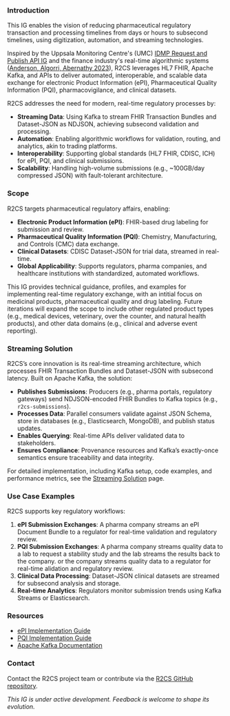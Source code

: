 ### Introduction

This IG enables the vision of reducing pharmaceutical regulatory transaction and processing timelines from days or hours to subsecond timelines, using digitization, automation, and streaming technologies.

Inspired by the Uppsala Monitoring Centre's (UMC) [IDMP Request and Publish API IG](https://build.fhir.org/ig/Uppsala-Monitoring-Centre/WHO-UMC-IDMP-Service/index.html) and the finance industry's real-time algorithmic systems ([Anderson, Algorri, Abernathy 2023](https://pubmed.ncbi.nlm.nih.gov/37619807/)), R2CS leverages HL7 FHIR, Apache Kafka, and APIs to deliver automated, interoperable, and scalable data exchange for electronic Product Information (ePI), Pharmaceutical Quality Information (PQI), pharmacovigilance, and clinical datasets.

R2CS addresses the need for modern, real-time regulatory processes by:
- **Streaming Data**: Using Kafka to stream FHIR Transaction Bundles and Dataset-JSON as NDJSON, achieving subsecond validation and processing.
- **Automation**: Enabling algorithmic workflows for validation, routing, and analytics, akin to trading platforms.
- **Interoperability**: Supporting global standards (HL7 FHIR, CDISC, ICH) for ePI, PQI, and clinical submissions.
- **Scalability**: Handling high-volume submissions (e.g., ~100GB/day compressed JSON) with fault-tolerant architecture.

### Scope

R2CS targets pharmaceutical regulatory affairs, enabling:
- **Electronic Product Information (ePI)**: FHIR-based drug labeling for submission and review.
- **Pharmaceutical Quality Information (PQI)**: Chemistry, Manufacturing, and Controls (CMC) data exchange.
- **Clinical Datasets**: CDISC Dataset-JSON for trial data, streamed in real-time.
- **Global Applicability**: Supports regulators, pharma companies, and healthcare institutions with standardized, automated workflows.

This IG provides technical guidance, profiles, and examples for implementing real-time regulatory exchange, with an intitial focus on medicinal products, pharmaceutical quality and drug labeling. Future iterations will expand the scope to include other regulated product types (e.g., medical devices, veterinary, over the counter, and natural health products), and other data domains (e.g., clinical and adverse event reporting).

### Streaming Solution

R2CS’s core innovation is its real-time streaming architecture, which processes FHIR Transaction Bundles and Dataset-JSON with subsecond latency. Built on Apache Kafka, the solution:
- **Publishes Submissions**: Producers (e.g., pharma portals, regulatory gateways) send NDJSON-encoded FHIR Bundles to Kafka topics (e.g., `r2cs-submissions`).
- **Processes Data**: Parallel consumers validate against JSON Schema, store in databases (e.g., Elasticsearch, MongoDB), and publish status updates.
- **Enables Querying**: Real-time APIs deliver validated data to stakeholders.
- **Ensures Compliance**: Provenance resources and Kafka’s exactly-once semantics ensure traceability and data integrity.

For detailed implementation, including Kafka setup, code examples, and performance metrics, see the [Streaming Solution](streaming.html) page.

### Use Case Examples

R2CS supports key regulatory workflows:
1. **ePI Submission Exchanges**: A pharma company streams an ePI Document Bundle to a regulator for real-time validation and regulatory review.
2. **PQI Submission Exchanges**: A pharma company streams quality data to a lab to request a stability study and the lab streams the results back to the company. or the company streams quality data to a regulator for real-time  alidation and regulatory review.
3. **Clinical Data Processing**: Dataset-JSON clinical datasets are streamed for subsecond analysis and storage.
4. **Real-time Analytics**: Regulators monitor submission trends using Kafka Streams or Elasticsearch.

### Resources

- [ePI Implementation Guide](https://build.fhir.org/ig/HL7/emedicinal-product-info/)
- [PQI Implementation Guide](https://build.fhir.org/ig/HL7/uv-dx-pq/)
- [Apache Kafka Documentation](https://kafka.apache.org/)

### Contact

Contact the R2CS project team or contribute via the [R2CS GitHub repository](https://github.com/cander2/recon-ig).

*This IG is under active development. Feedback is welcome to shape its evolution.*
